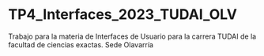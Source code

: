 # TP4_Interfaces_2023_TUDAI_OLV
Trabajo para la materia de Interfaces de Usuario para la carrera TUDAI de la facultad de ciencias exactas. Sede Olavarría
